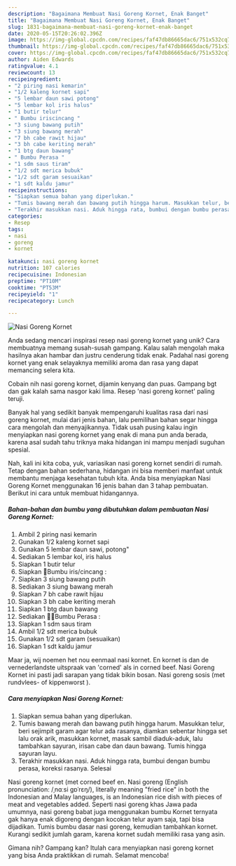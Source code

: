```yaml
---
description: "Bagaimana Membuat Nasi Goreng Kornet, Enak Banget"
title: "Bagaimana Membuat Nasi Goreng Kornet, Enak Banget"
slug: 1831-bagaimana-membuat-nasi-goreng-kornet-enak-banget
date: 2020-05-15T20:26:02.396Z
image: https://img-global.cpcdn.com/recipes/faf47db86665dac6/751x532cq70/nasi-goreng-kornet-foto-resep-utama.jpg
thumbnail: https://img-global.cpcdn.com/recipes/faf47db86665dac6/751x532cq70/nasi-goreng-kornet-foto-resep-utama.jpg
cover: https://img-global.cpcdn.com/recipes/faf47db86665dac6/751x532cq70/nasi-goreng-kornet-foto-resep-utama.jpg
author: Aiden Edwards
ratingvalue: 4.1
reviewcount: 13
recipeingredient:
- "2 piring nasi kemarin"
- "1/2 kaleng kornet sapi"
- "5 lembar daun sawi potong"
- "5 lembar kol iris halus"
- "1 butir telur"
- " Bumbu iriscincang "
- "3 siung bawang putih"
- "3 siung bawang merah"
- "7 bh cabe rawit hijau"
- "3 bh cabe keriting merah"
- "1 btg daun bawang"
- " Bumbu Perasa "
- "1 sdm saus tiram"
- "1/2 sdt merica bubuk"
- "1/2 sdt garam sesuaikan"
- "1 sdt kaldu jamur"
recipeinstructions:
- "Siapkan semua bahan yang diperlukan."
- "Tumis bawang merah dan bawang putih hingga harum. Masukkan telur, beri sejimpit garam agar telur ada rasanya, diamkan sebentar hingga set lalu orak arik, masukkan kornet, masak sambil diaduk-aduk, lalu tambahkan sayuran, irisan cabe dan daun bawang. Tumis hingga sayuran layu."
- "Terakhir masukkan nasi. Aduk hingga rata, bumbui dengan bumbu perasa, koreksi rasanya. Selesai"
categories:
- Resep
tags:
- nasi
- goreng
- kornet

katakunci: nasi goreng kornet 
nutrition: 107 calories
recipecuisine: Indonesian
preptime: "PT10M"
cooktime: "PT53M"
recipeyield: "1"
recipecategory: Lunch

---
```



![Nasi Goreng Kornet](https://img-global.cpcdn.com/recipes/faf47db86665dac6/751x532cq70/nasi-goreng-kornet-foto-resep-utama.jpg)

Anda sedang mencari inspirasi resep nasi goreng kornet yang unik? Cara membuatnya memang susah-susah gampang. Kalau salah mengolah maka hasilnya akan hambar dan justru cenderung tidak enak. Padahal nasi goreng kornet yang enak selayaknya memiliki aroma dan rasa yang dapat memancing selera kita.

Cobain nih nasi goreng kornet, dijamin kenyang dan puas. Gampang bgt dan gak kalah sama nasgor kaki lima. Resep &#39;nasi goreng kornet&#39; paling teruji.

Banyak hal yang sedikit banyak mempengaruhi kualitas rasa dari nasi goreng kornet, mulai dari jenis bahan, lalu pemilihan bahan segar hingga cara mengolah dan menyajikannya. Tidak usah pusing kalau ingin menyiapkan nasi goreng kornet yang enak di mana pun anda berada, karena asal sudah tahu triknya maka hidangan ini mampu menjadi suguhan spesial.


Nah, kali ini kita coba, yuk, variasikan nasi goreng kornet sendiri di rumah. Tetap dengan bahan sederhana, hidangan ini bisa memberi manfaat untuk membantu menjaga kesehatan tubuh kita. Anda bisa menyiapkan Nasi Goreng Kornet menggunakan 16 jenis bahan dan 3 tahap pembuatan. Berikut ini cara untuk membuat hidangannya.

<!--inarticleads1-->

##### Bahan-bahan dan bumbu yang dibutuhkan dalam pembuatan Nasi Goreng Kornet:

1. Ambil 2 piring nasi kemarin
1. Gunakan 1/2 kaleng kornet sapi
1. Gunakan 5 lembar daun sawi, potong&#34;
1. Sediakan 5 lembar kol, iris halus
1. Siapkan 1 butir telur
1. Siapkan  🔶Bumbu iris/cincang :
1. Siapkan 3 siung bawang putih
1. Sediakan 3 siung bawang merah
1. Siapkan 7 bh cabe rawit hijau
1. Siapkan 3 bh cabe keriting merah
1. Siapkan 1 btg daun bawang
1. Sediakan  🔶🔶Bumbu Perasa :
1. Siapkan 1 sdm saus tiram
1. Ambil 1/2 sdt merica bubuk
1. Gunakan 1/2 sdt garam (sesuaikan)
1. Siapkan 1 sdt kaldu jamur


Maar ja, wij noemen het nou eenmaal nasi kornet. En kornet is dan de vernederlandste uitspraak van &#39;corned&#39; als in corned beef. Nasi Goreng Kornet ini pasti jadi sarapan yang tidak bikin bosan. Nasi goreng sosis (met rundvlees- of kippenworst ). 

<!--inarticleads2-->

##### Cara menyiapkan Nasi Goreng Kornet:

1. Siapkan semua bahan yang diperlukan.
1. Tumis bawang merah dan bawang putih hingga harum. Masukkan telur, beri sejimpit garam agar telur ada rasanya, diamkan sebentar hingga set lalu orak arik, masukkan kornet, masak sambil diaduk-aduk, lalu tambahkan sayuran, irisan cabe dan daun bawang. Tumis hingga sayuran layu.
1. Terakhir masukkan nasi. Aduk hingga rata, bumbui dengan bumbu perasa, koreksi rasanya. Selesai


Nasi goreng kornet (met corned beef en. Nasi goreng (English pronunciation: /ˌnɑːsi ɡɒˈrɛŋ/), literally meaning &#34;fried rice&#34; in both the Indonesian and Malay languages, is an Indonesian rice dish with pieces of meat and vegetables added. Seperti nasi goreng khas Jawa pada umumnya, nasi goreng babat juga menggunakan bumbu Kornet ternyata gak hanya enak digoreng dengan kocokan telur ayam saja, tapi bisa dijadikan. Tumis bumbu dasar nasi goreng, kemudian tambahkan kornet. Kurangi sedikit jumlah garam, karena kornet sudah memiliki rasa yang asin. 

Gimana nih? Gampang kan? Itulah cara menyiapkan nasi goreng kornet yang bisa Anda praktikkan di rumah. Selamat mencoba!
